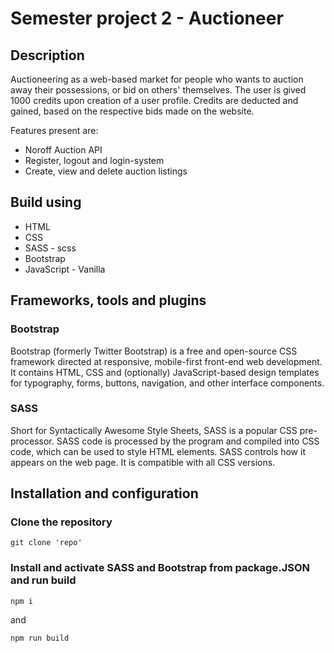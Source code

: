 # Semester project 2 - Auctioneer

## Description

Auctioneering as a web-based market for people who wants to auction away their possessions, or bid on others' themselves. The user is gived 1000 credits upon creation of a user profile. Credits are deducted and gained, based on the respective bids made on the website.

Features present are:

- Noroff Auction API
- Register, logout and login-system
- Create, view and delete auction listings

## Build using

- HTML
- CSS
- SASS - scss
- Bootstrap
- JavaScript - Vanilla

## Frameworks, tools and plugins

### Bootstrap

Bootstrap (formerly Twitter Bootstrap) is a free and open-source CSS framework directed at responsive, mobile-first front-end web development. It contains HTML, CSS and (optionally) JavaScript-based design templates for typography, forms, buttons, navigation, and other interface components.

### SASS

Short for Syntactically Awesome Style Sheets, SASS is a popular CSS pre-processor. SASS code is processed by the program and compiled into CSS code, which can be used to style HTML elements. SASS controls how it appears on the web page. It is compatible with all CSS versions.

## Installation and configuration

### Clone the repository

```
git clone 'repo'
```

### Install and activate SASS and Bootstrap from package.JSON and run build

```
npm i
```

and

```
npm run build
```
